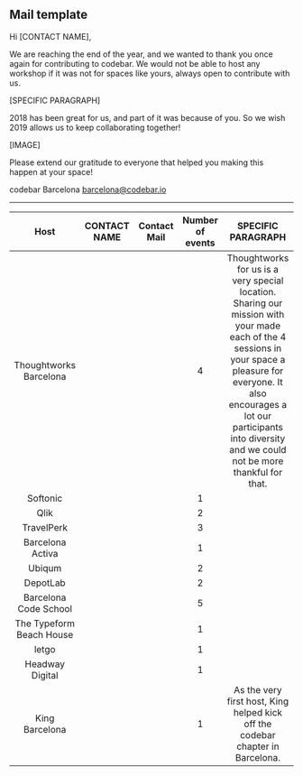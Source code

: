 ## Mail template

Hi [CONTACT NAME],

We are reaching the end of the year, and we wanted to thank you once again for contributing to codebar.
We would not be able to host any workshop if it was not for spaces like yours, always open to contribute with us.

[SPECIFIC PARAGRAPH]

2018 has been great for us, and part of it was because of you. So we wish 2019 allows us to keep collaborating together!

[IMAGE]

Please extend our gratitude to everyone that helped you making this happen at your space!

codebar Barcelona
barcelona@codebar.io

---

|Host | CONTACT NAME |Contact Mail| Number of events | SPECIFIC PARAGRAPH | IMAGE |
|:-:|:-:|:-:|:-:|:-:|:-:|
|Thoughtworks Barcelona|||4|Thoughtworks for us is a very special location. Sharing our mission with your made each of the 4 sessions in your space a pleasure for everyone. It also encourages a lot our participants into diversity and we could not be more thankful for that.|[photo](tws.jpg)|
|Softonic|||1||[photo](softonic.jpg)|
|Qlik|||2||[photo](qlik.jpg)|
|TravelPerk|||3||[photo](travelperk.jpg)|
|Barcelona Activa|||1||[photo](bcnactiva.jpg)|
|Ubiqum|||2||[photo](ubiqum.jpg)|
|DepotLab|||2||[photo](depotlab.jpg)|
|Barcelona Code School|||5||[photo](bcncodeschool.jpg)|
|The Typeform Beach House|||1||[photo](typeform.jpg)|
|letgo|||1||[photo](letgo.jpg)|
|Headway Digital|||1||[photo](headway.jpg)|
|King Barcelona|||1|As the very first host, King helped kick off the codebar chapter in Barcelona.    |[photo](king.jpg)|
